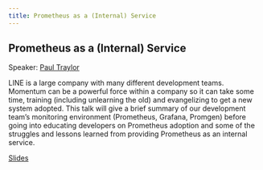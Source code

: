 ```yaml
---
title: Prometheus as a (Internal) Service
---
```


## Prometheus as a (Internal) Service

Speaker: [Paul Traylor](/2017-munich/speakers/paul-traylor/)

LINE is a large company with many different development teams. Momentum can be a powerful force within a company so it can take some time, training (including unlearning the old) and evangelizing to get a new system adopted. This talk will give a brief summary of our development team’s monitoring environment (Prometheus, Grafana, Promgen) before going into educating developers on Prometheus adoption and some of the struggles and lessons learned from providing Prometheus as an internal service.

[Slides](https://www.slideshare.net/PaulTraylor/promcon-2017-prometheus-as-an-internal-service)
